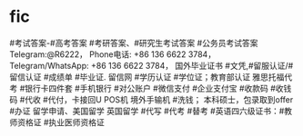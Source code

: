 # fic
#考试答案-#高考答案 #考研答案、#研究生考试答案 #公务员考试答案Telegram:@R6222， Phone电话: +86 136 6622 3784， Telegram/WhatsApp: +86 136 6622 3784， 国外毕业证书 #文凭,#留服认证/#留信认证 #成绩单 #毕业证. 留信网 #学历认证 #学位证；教育部认证 雅思托福代考 #银行卡四件套 #手机银行 #对公账户 #微信支付 #企业支付宝 #收款码 #收钱码 #代收 #代付，卡接回U POS机 境外手输机 #洗钱； 本科硕士，包录取到offer #办证 留学申请、美国留学 英国留学 #代写 #代考 #替考 #英语四六级证书：#教师资格证 #执业医师资格证
